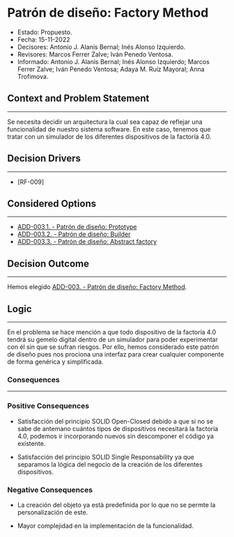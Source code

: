 # Patrón de diseño: Factory Method

- Estado: Propuesto.
- Fecha: 15-11-2022
- Decisores: Antonio J. Alanís Bernal; Inés Alonso Izquierdo.
- Revisores: Marcos Ferrer Zalve; Iván Penedo Ventosa.
- Informado: Antonio J. Alanís Bernal; Inés Alonso Izquierdo; Marcos Ferrer Zalve; Iván Penedo Ventosa; Adaya M. Ruíz Mayoral; Anna Trofimova.

## Context and Problem Statement

---
Se necesita decidir un arquitectura la cual sea capaz de reflejar una funcionalidad de nuestro sistema software. En este caso, tenemos que tratar con un simulador de los diferentes dispositivos de la factoría 4.0.

## Decision Drivers

---

- [RF-009]

## Considered Options

---

- [ADD-003.1. - Patrón de diseño: Prototype](./ADD-003.1.md)
- [ADD-003.2. - Patrón de diseño: Builder](./ADD-003.2.md)
- [ADD-003.3. - Patrón de diseño: Abstract factory](./ADD-003.3.md)

## Decision Outcome

---
Hemos elegido [ADD-003. - Patrón de diseño: Factory Method](./ADD-003.md).

## Logic

---
En el problema se hace mención a que todo dispositivo de la factoría 4.0 tendrá su gemelo digital dentro de un simulador para poder experimentar con él sin que se sufran riesgos. Por ello, hemos considerado este patrón de diseño pues nos prociona una interfaz para crear cualquier componente de forma genérica y simplificada.  

### Consequences

---

### Positive Consequences

- Satisfacción del principio SOLID Open-Closed debido a que si no se sabe de antemano cuántos tipos de dispositivos necesitará la factoría 4.0, podemos ir incorporando nuevos sin descomponer el código ya existente.

- Satisfacción del principio SOLID Single Responsability ya que separamos la lógica del negocio de la creación de los diferentes dispositivos.

### Negative Consequences

- La creación del objeto ya está predefinida por lo que no se permte la personalización de este.
  
- Mayor complejidad en la implementación de la funcionalidad.
